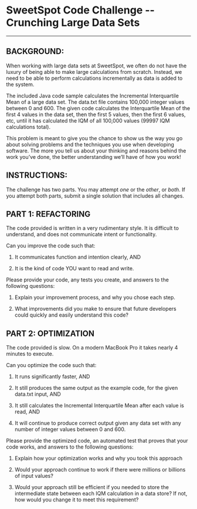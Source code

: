 # SweetSpot Code Challenge -- Crunching Large Data Sets

-------------------------------------------------------


## BACKGROUND:

When working with large data sets at SweetSpot, we often do not have the luxury of being able to make large calculations from scratch.  Instead, we need to be able to perform calculations incrementally as data is added to the system.


The included Java code sample calculates the Incremental Interquartile Mean of a large data set.  The data.txt file contains 100,000 integer values between 0 and 600.  The given code calculates the Interquartile Mean of the first 4 values in the data set, then the first 5 values, then the first 6 values, etc, until it has calculated the IQM of all 100,000 values (99997 IQM calculations total).


This problem is meant to give you the chance to show us the way you go about solving problems and the techniques you use when developing software.  The more you tell us about your thinking and reasons behind the work you’ve done, the better understanding we’ll have of how you work!


## INSTRUCTIONS:

The challenge has two parts. You may attempt *one* or the *other*, or *both*. If you attempt both parts, submit a single solution that includes all changes.


## PART 1: REFACTORING

The code provided is written in a very rudimentary style. It is difficult to understand, and does not communicate intent or functionality.


Can you improve the code such that:


1. It communicates function and intention clearly, AND

2. It is the kind of code YOU want to read and write.


Please provide your code, any tests you create, and answers to the following questions:


1. Explain your improvement process, and why you chose each step.

2. What improvements did you make to ensure that future developers could quickly and easily understand this code?


## PART 2: OPTIMIZATION

The code provided is slow.  On a modern MacBook Pro it takes nearly 4 minutes to execute.

Can you optimize the code such that:


1. It runs significantly faster, AND

2. It still produces the same output as the example code, for the given data.txt input, AND

3. It still calculates the Incremental Interquartile Mean after each value is read, AND

4. It will continue to produce correct output given any data set with any number of integer values between 0 and 600.


Please provide the optimized code, an automated test that proves that your code works, and answers to the following questions:


1. Explain how your optimization works and why you took this approach

2. Would your approach continue to work if there were millions or billions of input values?

3. Would your approach still be efficient if you needed to store the intermediate state between each IQM calculation in a data store?  If not, how would you change it to meet this requirement?
